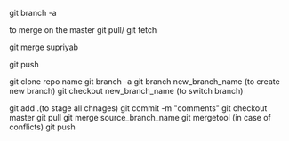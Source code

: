 git branch -a

to merge on the master git pull/ git fetch

git merge supriyab

git push


git clone repo name
git branch -a
git branch  new_branch_name  (to create new branch)
git checkout new_branch_name (to switch branch)


git add .(to stage all chnages)
git commit -m "comments"
git checkout master
git pull
git merge  source_branch_name
git mergetool (in case of conflicts)
git push 


